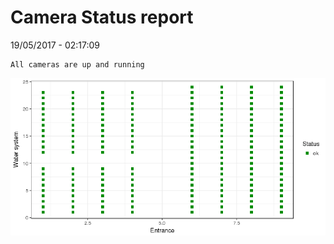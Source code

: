 Camera Status report
================
19/05/2017 - 02:17:09

    All cameras are up and running

![](camreport_files/figure-markdown_github/unnamed-chunk-2-1.png)

